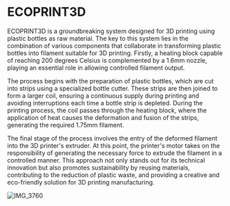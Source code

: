 # ECOPRINT3D

ECOPRINT3D is a groundbreaking system designed for 3D printing using plastic bottles as raw material. The key to this system lies in the combination of various components that collaborate in transforming plastic bottles into filament suitable for 3D printing. Firstly, a heating block capable of reaching 200 degrees Celsius is complemented by a 1.6mm nozzle, playing an essential role in allowing controlled filament output.

The process begins with the preparation of plastic bottles, which are cut into strips using a specialized bottle cutter. These strips are then joined to form a larger coil, ensuring a continuous supply during printing and avoiding interruptions each time a bottle strip is depleted. During the printing process, the coil passes through the heating block, where the application of heat causes the deformation and fusion of the strips, generating the required 1.75mm filament.

The final stage of the process involves the entry of the deformed filament into the 3D printer's extruder. At this point, the printer's motor takes on the responsibility of generating the necessary force to extrude the filament in a controlled manner. This approach not only stands out for its technical innovation but also promotes sustainability by reusing materials, contributing to the reduction of plastic waste, and providing a creative and eco-friendly solution for 3D printing manufacturing.

![IMG_3760](https://github.com/ecodecat3d/ECOPRINT3D/assets/130211571/6bdca9b2-b693-4e9e-93d2-956d67e81cd1)
